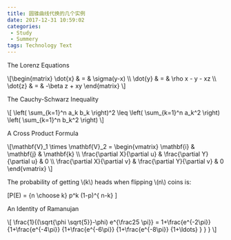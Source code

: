 ```yaml
---
title: 圆锥曲线代换的几个实例
date: 2017-12-31 10:59:02
categories: 
 - Study
 - Summery
tags: Technology Text
---
```

<p>The Lorenz Equations</p>
\[\begin{matrix}
\dot{x} &#038; = &#038; \sigma(y-x) \\
\dot{y} &#038; = &#038; \rho x - y - xz \\
\dot{z} &#038; = &#038; -\beta z + xy
\end{matrix} \]
<p>The Cauchy-Schwarz Inequality</p>
\[ \left( \sum_{k=1}^n a_k b_k \right)^2 \leq \left( \sum_{k=1}^n a_k^2 \right) \left( \sum_{k=1}^n b_k^2 \right) \]
<p>A Cross Product Formula</p>
\[\mathbf{V}_1 \times \mathbf{V}_2 =  \begin{vmatrix}
\mathbf{i} &#038; \mathbf{j} &#038; \mathbf{k} \\
\frac{\partial X}{\partial u} &#038;  \frac{\partial Y}{\partial u} &#038; 0 \\               \frac{\partial X}{\partial v} &#038;  \frac{\partial Y}{\partial v} &#038; 0
\end{vmatrix}  \]
 
<p>The probability of getting \(k\) heads when flipping \(n\) coins is: </p>
 
\[P(E)   = {n \choose k} p^k (1-p)^{ n-k} \]

<p>An Identity of Ramanujan</p>
\[ \frac{1}{(\sqrt{\phi \sqrt{5}}-\phi) e^{\frac25 \pi}} =
1+\frac{e^{-2\pi}} {1+\frac{e^{-4\pi}} {1+\frac{e^{-6\pi}}
{1+\frac{e^{-8\pi}} {1+\ldots} } } } \]